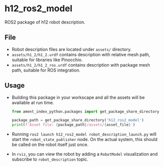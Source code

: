 # h12_ros2_model

ROS2 package of h12 robot description.

## File

- Robot description files are located under `assets/` directory.
- `assets/h1_2/h1_2.urdf` contains description with relative mesh path, suitable for libraries like Pinocchio.
- `assets/h1_2/h1_2_ros.urdf` contains description with package mesh path, suitable for ROS integration.

## Usage

- Building this package in your workscape and all the assets will be available at run time.

    ```python
    from ament_index_python.packages import get_package_share_directory

    package_path = get_package_share_directory('h12_ros2_model')
    print(f'Asset file: {package_path}/assets/{asset_file}')
    ```

- Running `ros2 launch h12_ros2_model robot_description_launch.py` will start the `robot_state_publisher` node.
  On the actual system, this should be called on the robot itself just once.
- In `rviz`, you can view the robot by adding a `RobotModel` visualization and subscribe to `robot_description` topic.

